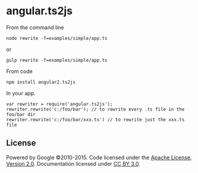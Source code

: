 # angular.ts2js

From the command line

`node rewrite -f=examples/simple/app.ts`

 or 

`gulp rewrite -f=examples/simple/app.ts`

From code

`npm install angular2.ts2js`

In your app.
 
    var rewriter = require('angular.ts2js');
    rewriter.rewrite('c:/foo/bar'); // to rewrite every .ts file in the foo/bar dir
    rewriter.rewrite('c:/foo/bar/xxx.ts') // to rewrite just the xxx.ts file


## License
Powered by Google ©2010-2015. Code licensed under the [Apache License, Version 2.0](http://www.apache.org/licenses/LICENSE-2.0). Documentation licensed under [CC BY 3.0](http://creativecommons.org/licenses/by/3.0/).